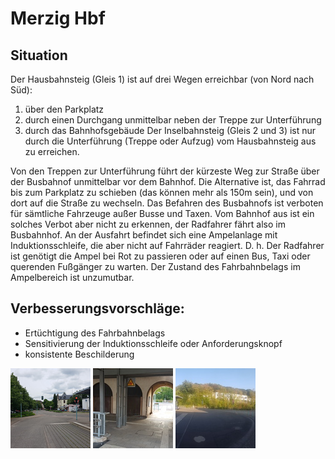 # Merzig Hbf

## Situation
Der Hausbahnsteig (Gleis 1) ist auf drei Wegen erreichbar (von Nord nach Süd):
1. über den Parkplatz
2. durch einen Durchgang unmittelbar neben der Treppe zur Unterführung
3. durch das Bahnhofsgebäude
Der Inselbahnsteig (Gleis 2 und 3) ist nur durch die Unterführung (Treppe oder Aufzug) vom Hausbahnsteig aus zu erreichen.

Von den Treppen zur Unterführung führt der kürzeste Weg zur Straße über der Busbahnof unmittelbar vor dem Bahnhof.
Die Alternative ist, das Fahrrad bis zum Parkplatz zu schieben (das können mehr als 150m sein), und von dort auf die Straße zu wechseln.
Das Befahren des Busbahnofs ist verboten für sämtliche Fahrzeuge außer Busse und Taxen.
Vom Bahnhof aus ist ein solches Verbot aber nicht zu erkennen, der Radfahrer fährt also im Busbahnhof.
An der Ausfahrt befindet sich eine Ampelanlage mit Induktionsschleife, die aber nicht auf Fahrräder reagiert.
D. h. Der Radfahrer ist genötigt die Ampel bei Rot zu passieren oder auf einen Bus, Taxi oder querenden Fußgänger zu warten.
Der Zustand des Fahrbahnbelags im Ampelbereich ist unzumutbar.

## Verbesserungsvorschläge:
- Ertüchtigung des Fahrbahnbelags
- Sensitivierung der Induktionsschleife oder Anforderungsknopf
- konsistente Beschilderung

<a href="media/mzg-ampel-hbf-2.jpg"><img alt="Merzig Hbf Ausfahrt Busbahnhof" src="media/thumb-mzg-ampel-hbf-2.jpg"/></a>
<a href="media/20200918_081729.jpg"><img alt="Durchgang Bahnhof" src="media/thumb-20200918_081729.jpg"/></a>
<a href="media/20200918_180742.jpg"><img alt="Panorama Busbahnhof" src="media/thumb-20200918_180742.jpg"/></a>

